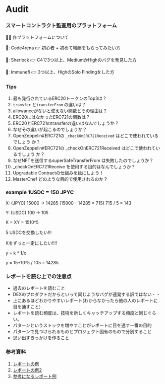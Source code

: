 # Audit

### スマートコントラクト監査用のプラットフォーム

<aside>
🕵️‍♂️ 各プラットフォームについて

🥚: Code4rena 👉 初心者 + 初めて報酬をもらってみたい方

🐣: Sherlock 👉 C4で3つ以上、MediumかHighのバグを発見した方

🐔: Immunefi 👉 3つ以上、HighのSolo Findingをした方
</aside>

### Tips

1. 最も発行されているERC20トークンのTop3は？
2. `transfer` と`transferFrom` の違いは？
3. allowanceがないと使えない関数とその理由は？
4. ERC20にはなかったERC721の関数は？
5. ERC20とERC721のtransferの違いはなんでしょうか？
6. なぜその違いが起こるのでしょうか？
7. OpenZeppelin#ERC721の `_checkOnERC721Received` はどこで使われているでしょう か？
8. OpenZeppelin#ERC721の _checkOnERC721Received はどこで使われているでしょう か？
9. なぜNFTを送信するsuperSafeTransferFrom は失敗したのでしょうか？
10. _checkOnERC721Receive を使用する目的はなんでしょうか？
11. Upgradable Contractの仕組みを絵にしよう！
12. MasterChef どのような目的で使用されるのか？

### example 1USDC = 150 JPYC

X: (JPYC) 15000 → 14285 (15000 - 14285 = 715) 715 / 5 = 143  

Y: (USDC) 100 → 105  

K = XY = 1510^5  
  
5 USDCを交換したい!!!  

Kをずっと一定にしたい!!!!  

y = k * 1/x  

y = 15*10^5 / 105 = 14285  

### レポートを読む上での注意点

- 過去のレポートを読むこと
- DEXのプロダクトだからといって同じようなバグが連発する訳ではない・・
- 上にあるほどわかりやすいレポート(わからなかったら他の人のレポートに目を通すこと)
- レポートを読む頻度は、技術を新しくキャッチアップする頻度と同じぐらい。
- パターンというストックを増やすことがレポートに目を通す一番の目的
- パターンで見つけられるものとプロジェクト固有のもので分別すること
- 思い出すきっかけを作ること

### 参考資料
1. [レポートの例](https://code4rena.com/reports/2022-03-sublime/)
2. [レポートの例2](https://hackmd.io/@Tomo0930/SkCXCHvvj)
3. [参考になるレポート例](https://github.com/code-423n4/2022-01-sandclock-findings/issues/157)